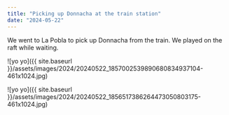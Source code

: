 ```yaml
---
title: "Picking up Donnacha at the train station"
date: "2024-05-22"
---
```


We went to La Pobla to pick up Donnacha from the train. We played on the raft while waiting.

![yo yo]({{ site.baseurl }}/assets/images/2024/20240522_1857002539890680834937104-461x1024.jpg)

![yo yo]({{ site.baseurl }}/assets/images/2024/20240522_1856517386264473050803175-461x1024.jpg)

